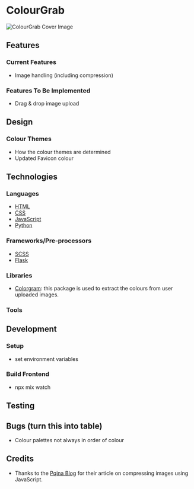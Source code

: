 # ColourGrab

![ColourGrab Cover Image]('./docs/colourgrab-cover-image.gif')

## Features

### Current Features
- Image handling (including compression)

### Features To Be Implemented
- Drag & drop image upload

## Design

### Colour Themes
- How the colour themes are determined
- Updated Favicon colour

## Technologies

### Languages
- [HTML](https://developer.mozilla.org/en-US/docs/Web/HTML)
- [CSS](https://developer.mozilla.org/en-US/docs/Web/CSS)
- [JavaScript](https://developer.mozilla.org/en-US/docs/Learn/JavaScript)
- [Python](https://www.python.org/)

### Frameworks/Pre-processors
- [SCSS](https://sass-lang.com/)
- [Flask](https://flask.palletsprojects.com/en/3.0.x/)

### Libraries
- [Colorgram](https://pypi.org/project/colorgram.py/): this package is used to extract the colours from user uploaded images.

### Tools

## Development

### Setup
- set environment variables

### Build Frontend
- npx mix watch

## Testing

## Bugs (turn this into table)
- Colour palettes not always in order of colour

## Credits
- Thanks to the [Pqina Blog](https://pqina.nl/blog/compress-image-before-upload/#saving-the-compressed-image-back-to-the-file-input) for their article on compressing images using JavaScript.